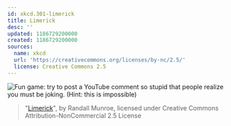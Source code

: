 ```yaml
---
id: xkcd.301-limerick
title: Limerick
desc: ''
updated: 1186729200000
created: 1186729200000
sources:
  name: xkcd
  url: 'https://creativecommons.org/licenses/by-nc/2.5/'
  license: Creative Commons 2.5
---
```

![Fun game: try to post a YouTube comment so stupid that people realize you must be joking.  (Hint: this is impossible)](https://imgs.xkcd.com/comics/limerick.png)
> "[Limerick](https://xkcd.com/301/)", by Randall Munroe, licensed under Creative Commons Attribution-NonCommercial 2.5 License
